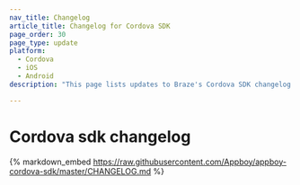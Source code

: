 ```yaml
---
nav_title: Changelog
article_title: Changelog for Cordova SDK
page_order: 30
page_type: update
platform: 
  - Cordova
  - iOS
  - Android
description: "This page lists updates to Braze's Cordova SDK changelog for Android and iOS."

---
```


# Cordova sdk changelog

{% markdown_embed https://raw.githubusercontent.com/Appboy/appboy-cordova-sdk/master/CHANGELOG.md %}

